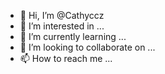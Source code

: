- 👋 Hi, I’m @Cathyccz
- 👀 I’m interested in ...
- 🌱 I’m currently learning ...
- 💞️ I’m looking to collaborate on ...
- 📫 How to reach me ...

<!---
Cathyccz/Cathyccz is a ✨ special ✨ repository because its `README.md` (this file) appears on your GitHub profile.
You can click the Preview link to take a look at your changes.
--->

